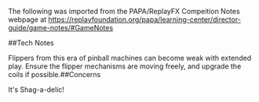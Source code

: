 The following was imported from the PAPA/ReplayFX Compeition Notes webpage at https://replayfoundation.org/papa/learning-center/director-guide/game-notes/#GameNotes

##Tech Notes
            
Flippers from this era of pinball machines can become weak with extended play. Ensure the flipper mechanisms are moving freely, and upgrade the coils if possible.##Concerns
            
It's Shag-a-delic!